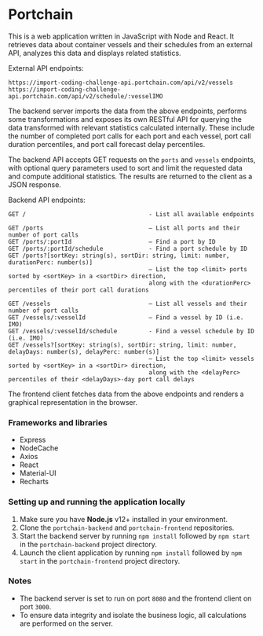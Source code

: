 # Portchain

This is a web application written in JavaScript with Node and React. It retrieves data about 
container vessels and their schedules from an external API, analyzes this data and displays related statistics.

External API endpoints:

    https://import-coding-challenge-api.portchain.com/api/v2/vessels
    https://import-coding-challenge-api.portchain.com/api/v2/schedule/:vesselIMO

The backend server imports the data from the above endpoints, performs some transformations and exposes 
its own RESTful API for querying the data transformed with relevant statistics calculated 
internally. These include the number of completed port calls for each port and each vessel, port call duration 
percentiles, and port call forecast delay percentiles.

The backend API accepts GET requests on the `ports` and `vessels` endpoints, with optional query 
parameters used to sort and limit the requested data and compute additional statistics. The results 
are returned to the client as a JSON response.

Backend API endpoints:

    GET /                                   - List all available endpoints
    
    GET /ports                              – List all ports and their number of port calls
    GET /ports/:portId                      – Find a port by ID 
    GET /ports/:portId/schedule             - Find a port schedule by ID
    GET /ports?[sortKey: string(s), sortDir: string, limit: number, durationPerc: number(s)]
                                            – List the top <limit> ports sorted by <sortKey> in a <sortDir> direction,
                                            along with the <durationPerc> percentiles of their port call durations

    GET /vessels                            – List all vessels and their number of port calls
    GET /vessels/:vesselId                  – Find a vessel by ID (i.e. IMO)
    GET /vessels/:vesselId/schedule         - Find a vessel schedule by ID (i.e. IMO)
    GET /vessels?[sortKey: string(s), sortDir: string, limit: number, delayDays: number(s), delayPerc: number(s)]
                                            – List the top <limit> vessels sorted by <sortKey> in a <sortDir> direction, 
                                            along with the <delayPerc> percentiles of their <delayDays>-day port call delays

The frontend client fetches data from the above endpoints and renders a graphical representation in the browser.

### Frameworks and libraries

- Express
- NodeCache
- Axios
- React
- Material-UI
- Recharts

### Setting up and running the application locally

1. Make sure you have **Node.js** v12+ installed in your environment.
2. Clone the `portchain-backend` and `portchain-frontend` repositories.
3. Start the backend server by running `npm install` followed by `npm start` in the `portchain-backend` project directory.
4. Launch the client application by running `npm install` followed by `npm start` in the `portchain-frontend` project directory.

### Notes

- The backend server is set to run on port `8080` and the frontend client on port `3000`.
- To ensure data integrity and isolate the business logic, all calculations are performed on the server.
